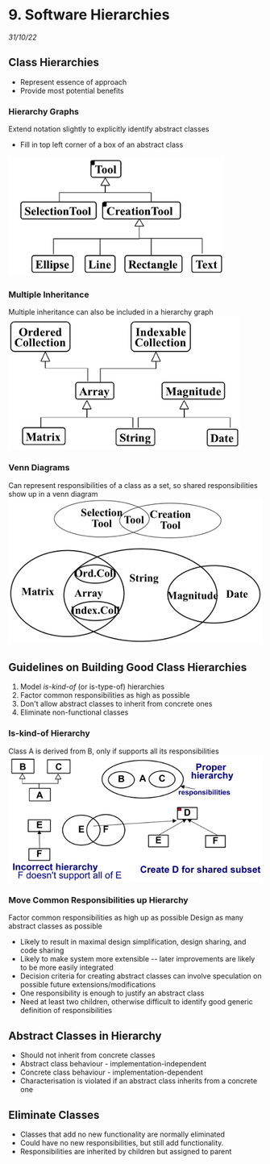 # 9. Software Hierarchies
_31/10/22_

## Class Hierarchies
- Represent essence of approach
- Provide most potential benefits

### Hierarchy Graphs
Extend notation slightly to explicitly identify abstract classes
- Fill in top left corner of a box of an abstract class

![](../_resources/20221031163006.png)
### Multiple Inheritance
Multiple inheritance can also be included in a hierarchy graph
![](../_resources/20221031163051.png)

### Venn Diagrams
Can represent responsibilities of a class as a set, so shared responsibilities show up in a venn diagram
![](../_resources/20221031163142.png)

## Guidelines on Building Good Class Hierarchies
1. Model *is-kind-of* (or is-type-of) hierarchies
2. Factor common responsibilities as high as possible
3. Don't allow abstract classes to inherit from concrete ones
4. Eliminate non-functional classes
### Is-kind-of Hierarchy
Class A is derived from B, only if supports all its responsibilities
![](../_resources/20221031163756.png)

### Move Common Responsibilities up Hierarchy
Factor common responsibilities as high up as possible
Design as many abstract classes as possible
- Likely to result in maximal design simplification, design sharing, and code sharing
- Likely to make system more extensible -- later improvements are likely to be more easily integrated
- Decision criteria for creating abstract classes can involve speculation on possible future extensions/modifications
- One responsibility is enough to justify an abstract class
- Need at least two children, otherwise difficult to identify good generic definition of responsibilities 

## Abstract Classes in Hierarchy
- Should not inherit from concrete classes
- Abstract class behaviour - implementation-independent
- Concrete class behaviour - implementation-dependent
- Characterisation is violated if an abstract class inherits from a concrete one

## Eliminate Classes
- Classes that add no new functionality are normally eliminated
- Could have no new responsibilities, but still add functionality.
- Responsibilities are inherited by children but assigned to parent